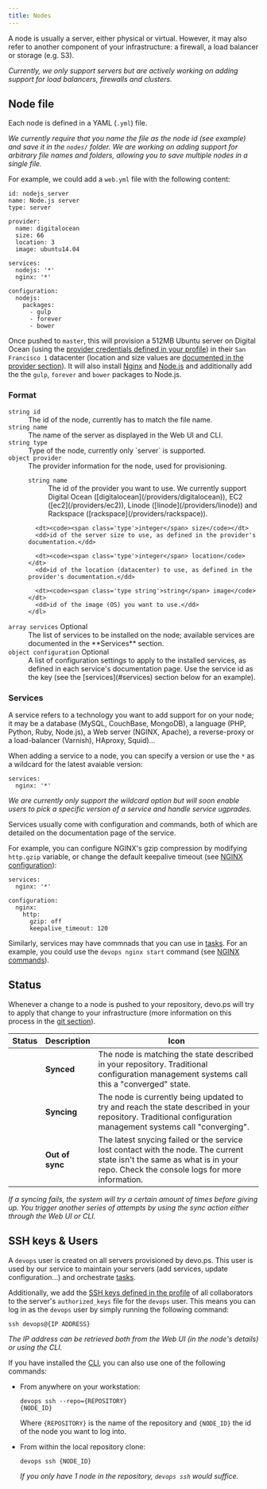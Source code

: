 ```yaml
---
title: Nodes
---
```


A node is usually a server, either physical or virtual. However, it may also refer to another component of your infrastructure: a firewall, a load balancer or storage (e.g. S3).

*Currently, we only support servers but are actively working on adding support for load balancers, firewalls and clusters.*

## Node file

Each node is defined in a YAML (`.yml`) file.

*We currently require that you name the file as the node id (see example) and save it in the `nodes/` folder. We are working on adding support for arbitrary file names and folders, allowing you to save multiple nodes in a single file.*

For example, we could add a `web.yml` file with the following content:

    id: nodejs_server
    name: Node.js server
    type: server

    provider:
      name: digitalocean
      size: 66
      location: 3
      image: ubuntu14.04

    services:
      nodejs: '*'
      nginx: '*'

    configuration:
      nodejs:
        packages:
          - gulp
          - forever
          - bower      

Once pushed to `master`, this will provision a 512MB Ubuntu server on Digital Ocean (using the [provider credentials defined in your profile](/manual/profile#providers)) in their `San Francisco 1` datacenter (location and size values are [documented in the provider section](/providers/digital_ocean/)). It will also install [Nginx](/services/nginx) and [Node.js](/services/nodejs) and additionally add the the `gulp`, `forever` and `bower` packages to Node.js.

### Format

<dl>
  <dt><code><span class='type'>string</span> id</code></dt>
  <dd>The id of the node, currently has to match the file name.</dd>

  <dt><code><span class='type'>string</span> name</code></dt>
  <dd>The name of the server as displayed in the Web UI and CLI.</dd>

  <dt><code><span class='type'>string</span> type</code></dt.>
  <dd>Type of the node, currently only `server` is supported.</dd>

  <dt><code><span class='type'>object</span> provider</code></dt>
  <dd>
    The provider information for the node, used for provisioning.
    <dl>
      <dt><code><span class='type'>string</span> name</code></dt>
      <dd>The id of the provider you want to use. We currently support Digital Ocean ([digitalocean](/providers/digitalocean)), EC2 ([ec2](/providers/ec2)), Linode ([linode](/providers/linode)) and Rackspace ([rackspace](/providers/rackspace)).</dd>
      
      <dt><code><span class='type'>integer</span> size</code></dt>
      <dd>id of the server size to use, as defined in the provider's documentation.</dd>
      
      <dt><code><span class='type'>integer</span> location</code></dt>
      <dd>id of the location (datacenter) to use, as defined in the provider's documentation.</dd>
      
      <dt><code><span class='type string'>string</span> image</code></dt>
      <dd>id of the image (OS) you want to use.</dd>
    </dl>
  </dd>

  <dt>
    <code><span class='type'>array</span> services</code>
    <span class='optional'>Optional</span>
  </dt>
  <dd>The list of services to be installed on the node; available services are documented in the **Services** section.</dd>

  <dt>
    <code><span class='type'>object</span> configuration</code>
    <span class='optional'>Optional</span>
  </dt>
  <dd>A list of configuration settings to apply to the installed services, as defined in each service's documentation page. Use the service id as the key (see the [services](#services) section below for an example).</dd>
</dl>

### Services

A service refers to a technology you want to add support for on your node; it may be a database (MySQL, CouchBase, MongoDB), a language (PHP, Python, Ruby, Node.js), a Web server (NGINX, Apache), a reverse-proxy or a load-balancer (Varnish), HAproxy, Squid)...

When adding a service to a node, you can specify a version or use the `*` as a wildcard for the latest avaiable version:

    services:
      nginx: '*'

*We are currently only support the wildcard option but will soon enable users to pick a specific version of a service and handle service ugprades.*

Services usually come with configuration and commands, both of which are detailed on the documentation page of the service.

For example, you can configure NGINX's gzip compression by modifying `http.gzip` variable, or change the default keepalive timeout (see [NGINX configuration](/services/nginx/#configuration)):

    services:
      nginx: '*'

    configuration:
      nginx:
        http:
          gzip: off
          keepalive_timeout: 120

Similarly, services may have commnads that you can use in [tasks](/manual/tasks). For an example, you could use the `devops nginx start` command (see [NGINX commands](/services/nginx/#commands)).

## Status

Whenever a change to a node is pushed to your repository, devo.ps will try to apply that change to your infrastructure (more information on this process in the [git section](/manual/git-repositories)).

Status | Description | Icon
--- | --- | ---
<span class='icon synced'></span> | **Synced** | The node is matching the state described in your repository. Traditional configuration management systems call this a "converged" state.
<span class='icon syncing'></span> | **Syncing** | The node is currently being updated to try and reach the state described in your repository. Traditional configuration management systems call "converging".
 <span class='icon error'></span> | **Out of sync** | The latest snycing failed or the service lost contact with the node. The current state isn't the same as what is in your repo. Check the console logs for more information.

*If a syncing fails, the system will try a certain amount of times before giving up. You trigger another series of attempts by using the sync action either through the Web UI or CLI.*


## SSH keys & Users

A `devops` user is created on all servers provisioned by devo.ps. This user is used by our service to maintain your servers (add services, update configuration...) and orchestrate [tasks](/manual/tasks).

Additionally, we add the [SSH keys defined in the profile](/manual/profile#ssh) of all collaborators to the server's `authorized_keys` file for the `devops` user. This means you can log in as the `devops` user by simply running the following command:

<code class='terminal pre'>ssh devops@{IP ADDRESS}</code>

*The IP address can be retrieved both from the Web UI (in the node's details) or using the CLI.*

If you have installed the [CLI](/manual/CLI.html), you can also use one of the following commands:

- From anywhere on your workstation:

    <code class='terminal pre'>devops ssh --repo={REPOSITORY} {NODE_ID}</code>

    Where `{REPOSITORY}` is the name of the repository and `{NODE_ID}` the id of the node you want to log into.

- From within the local repository clone:

    <code class='terminal pre'>devops ssh {NODE_ID}</code>

    *If you only have 1 node in the repository, `devops ssh` would suffice.*
    